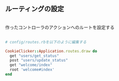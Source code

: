 ##  ルーティングの設定
<br />
作ったコントローラのアクションへのルートを設定する<br />
<br />

```ruby
# config/routes.rbを以下のように編集する

CookieClicker::Application.routes.draw do
  get "users/get_status"
  post "users/update_status"
  get "welcome/index"
  root 'welcome#index'
end
```